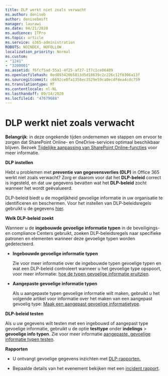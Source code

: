 ```yaml
---
title: DLP werkt niet zoals verwacht
ms.author: deniseb
author: denisebmsft
manager: laurawi
ms.date: 04/21/2020
ms.audience: ITPro
ms.topic: article
ms.service: o365-administration
ROBOTS: NOINDEX, NOFOLLOW
localization_priority: Normal
ms.custom:
- "1241"
- "3200001"
ms.assetid: f6fcf5ad-55a1-4f25-af27-1f7c1ce06409
ms.openlocfilehash: 0ed893420b5813d5d18639c2c226c12f0306a13f
ms.sourcegitcommit: c6692ce0fa1358ec3529e59ca0ecdfdea4cdc759
ms.translationtype: MT
ms.contentlocale: nl-NL
ms.lasthandoff: 09/14/2020
ms.locfileid: "47679688"
---
```

# <a name="dlp-not-working-as-expected"></a>DLP werkt niet zoals verwacht

**Belangrijk**: in deze ongekende tijden ondernemen we stappen om ervoor te zorgen dat SharePoint Online- en OneDrive-services optimaal beschikbaar blijven. Bezoek [Tijdelijke aanpassing van SharePoint Online-functies](https://aka.ms/ODSPAdjustments) voor meer informatie.

 **DLP instellen**

Hebt u problemen met **preventie van gegevensverlies (DLP)** in Office 365 werkt niet zoals verwacht? Zorg er daarom voor dat het **DLP-beleid** correct is ingesteld, en dat uw gegevens bevatten wat het **DLP-beleid** zocht wanneer het wordt geëvalueerd.
  
DLP-beleid biedt u de mogelijkheid gevoelige informatie in uw organisatie te identificeren en beschermen. Voor het instellen van DLP-beleidsregels gebruikt u de gegevens [hier](https://docs.microsoft.com/office365/securitycompliance/prevent-data-loss#set-up-dlp).
  
 **Welk DLP-beleid zoekt**
  
Wanneer u de **ingebouwde gevoelige informatie typen** in de beveiligings-en compliance Centers gebruikt, zoeken DLP-beleidsregels naar specifieke patronen en elementen wanneer deze gevoelige typen worden gedetecteerd.
  
- **Ingebouwde gevoelige informatie typen**

    Zie voor meer informatie over de ingebouwde typen gevoelige typen en wat een DLP-beleid controleert wanneer u het gevoelige type opspoort, voor meer informatie: [hoe de typen gevoelige informatie eruitzien](https://docs.microsoft.com/microsoft-365/compliance/sensitive-information-type-entity-definitions).

- **Aangepaste gevoelige informatie typen**

    Als u aangepaste typen gevoelige informatie wilt maken, gebruikt u het volgende artikel voor informatie over het maken van een aangepast gevoelig type: [Maak een aangepast gevoelige informatietype](https://docs.microsoft.com/microsoft-365/compliance/create-a-custom-sensitive-information-type).

**DLP-beleid testen**

Als u uw gegevens wilt testen met een ingebouwd of aangepast type gevoelige informatie, gebruikt u de optie **testtype** onder **indelings**  >  **gevoelige info typen**. Zie voor meer informatie [aangepaste, gevoelige informatie typen testen](https://docs.microsoft.com/microsoft-365/compliance/create-a-custom-sensitive-information-type#create-custom-sensitive-information-types-in-the-security--compliance-center).

 **Rapporten**
  
- U ontvangt gevoelige gegevens inzichten met [DLP-rapporten.](https://docs.microsoft.com/microsoft-365/compliance/data-loss-prevention-policies#dlp-reports)

- Bepaalde details van het evenement bekijken met een [incident rapport](https://docs.microsoft.com/microsoft-365/compliance/data-loss-prevention-policies#incident-reports).
